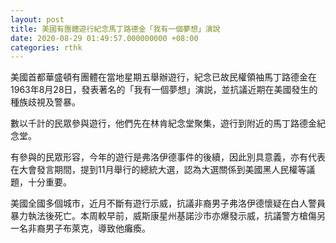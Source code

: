 ```yaml
---
layout: post
title: 美國有團體遊行紀念馬丁路德金「我有一個夢想」演說
date: 2020-08-29 01:49:57.000000000 +08:00
categories: rthk
---
```


美國首都華盛頓有團體在當地星期五舉辦遊行，紀念已故民權領袖馬丁路德金在1963年8月28日，發表著名的「我有一個夢想」演説，並抗議近期在美國發生的種族歧視及警暴。

數以千計的民眾參與遊行，他們先在林肯紀念堂聚集，遊行到附近的馬丁路德金紀念堂。

有參與的民眾形容，今年的遊行是弗洛伊德事件的後續，因此別具意義，亦有代表在大會發言期間，提到11月舉行的總統大選，認為大選關係到美國黑人民權等議題，十分重要。

美國全國多個城市，近月不斷有遊行示威，抗議非裔男子弗洛伊德懷疑在白人警員暴力執法後死亡。本周較早前，威斯康星州基諾沙市亦爆發示威，抗議警方槍傷另一名非裔男子布萊克，導致他癱瘓。
